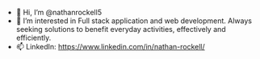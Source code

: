 - 👋 Hi, I’m @nathanrockell5
- 👀 I’m interested in Full stack application and web development. Always seeking solutions to benefit everyday activities, effectively and efficiently.
- 📫 LinkedIn: https://www.linkedin.com/in/nathan-rockell/
